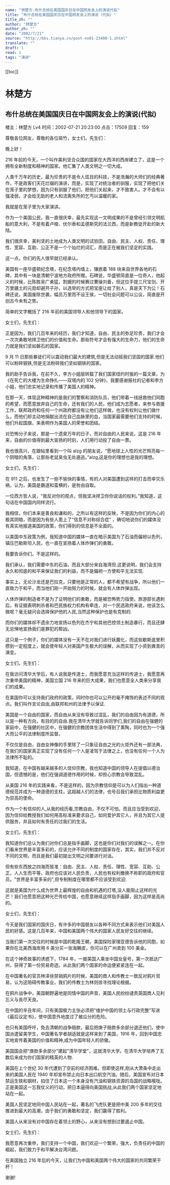 ```yaml
---
name: "林楚方-布什总统在美国国庆日在中国网友会上的演说代拟"
title: "布什总统在美国国庆日在中国网友会上的演说（代拟）"
title_zh: ""
author: "林楚方"
author_zh: ""
date: "2002/7/21"
source: "http://bbs.tianya.cn/post-no01-23400-1.shtml"
translate: ""
draft: 1
read: 1
tags: "演讲"
---
```


[[toc]]

# 林楚方

## 布什总统在美国国庆日在中国网友会上的演说(代拟)

楼主：林楚方 Lv4 时间：2002-07-21 20:23:00 点击：17509 回复：159

尊敬各位网友，尊敬的各位斑竹，女士们，先生们：

晚上好！

216 年前的今天，一个叫作美利坚合众国的国家在大西洋的西岸建立了，这是一个拥有全新制度和精神的国家。他汇集了人类文明之一切大成。

人类千万年的历史，最为珍贵的不是令人炫目的科技，不是浩瀚的大师们的经典著作，不是政客们天花烂缀的演讲，而是，实现了对统治者的驯服，实现了把他们关在笼子里的梦想，因为只有驯服了他们，把他们关起来，才不致害人。才不会有以强凌弱，才会给无助的老人和流离失所的乞丐以温暖的家。

我就是在笼子里为大家演讲。

作为一个美国公民，我一直很庆幸，最先实现这一文明成果的不是曾经引领文明航船的意大利，不是有着卢梭、伏尔泰和孟德斯究的法兰西，而是新教徒开赴的新大陆。

我们很庆幸，美利坚的土地成为人类文明的试验田，自由、民主、人权、责任、理性、宽容、互助、公正不是一个个灿烂的词汇，而是正在被我们坚定的实践。

这一点，你们的先人很早就已经承认。

美国有一座华盛顿纪念塔，在纪念塔内墙上，镶嵌着 188 块来自世界各地的石碑，其中有一块是清朝宁波地方政府所赠。石碑说，华盛顿简直是一位奇人，他起义的时候，比陈胜吴广勇猛，割据的时候赛过曹操刘备，但这位手提三尺宝剑、开万里疆土的元勋却避开子孙，以选举的方式把宝座让给了别人，真是天下为公！石碑还说，美国废除世袭，幅员万里而不设王侯，一切社会问题可以公议，简直是开创古今未有之势。

简单的文字概括了 216 年前的美国领导人和他领导下的国家。

女士们，先生们：

正是因为，我们几百年来的经历，我们才知道，自由、民主的弥足珍贵，我们才会一次次勇敢地捍卫他们的价值和生命。那些符号才会有强大的生命力，他们的生命力就是我们坚如磐石的国家。

9 月 11 日那些暴徒们可以震动我们最大的建筑,但是无法动摇我们坚固的国家.他们可以粉碎钢铁,但是无法粉碎我们坚如钢铁的国家。

我的助手告诉我，在前不久，李方小姐层转载了我们国家纽约时报的一篇文章，为《在死亡的大楼为生命挣扎——双塔内的 102 分钟》，我要感谢报社的记者和李方小姐，他们忠实地记录和传播了美国人的精神。

在那一天，体现这种精神的是我们的警察和消防队员，他们带着一线拯救他们同胞的希望，而愿意放弃自己的生命，还有我们的人民，他们成为志愿者，来参与救援工作，联邦政府和任何一个州政府都没有让他们这样做，也没有权利让他们做什么，而他们却主动地捐献出流在自己血脉里的血，当国家最需要他们支持的时候，他们升起国旗，来表明作为美国人的荣誉和团结。

对恐怖分子来说，那是一个遗臭万年的日子，而对自由的人民来说，这是 216 年来，自由的价值得到最大宣扬的时刻，人们用行动投了自由一票。

我也很高兴，在跟帖里看到一个叫 alzg 的朋友说，“愿地球上人性的光芒照亮每一个阴暗的角落，让那些老鼠臭虫无处遁逃。”alzg,这是你的理想也是我的理想。

女士们，先生们：

在 911 之后，也发生了一些不愉快的事情，有的人对美国遭到这样的打击而幸灾乐祸，认为，美国是霸道和蛮横的，是咎由自取。

一位西方哲人说，“我反对你的观点，但我坚决捍卫你你说话的权利。”我知道，这句话在中国国内同样流行。

我相信，你们本来是善良和谦和的，之所以有这样的反映，不是因为你们的内心的极其阴暗，而是因为有些人患上了“信息不对称综合症” ，确切地说你们的媒体没有真实地报道美国的政策，你们得到的信息是不全面的。

以美国中东政策为例，我知道中国的媒体一直在暗示美国为了石油而偏袒以色列，镇压巴勒斯坦人民，也一直在宣扬着人体炸弹们的勇敢。

我要告诉你们，不是这样的。

我们承认，我们需要中东的石油，而且大部分来自海湾但.这更说明，我们会支持永久和彻底的和平来保证我们的利益，而不是偏袒一方使和平无法实现.

事实上，无论沙龙还是巴拉克，只要他是正常的人，都不希望有战争，所以他们一直致力于和平，而当他们刚一开始努力的时候，就会有人体炸弹出现。

人体炸弹的制造者不是为了证明他们的勇敢，而是被恐怖势力指使。旅游部长遇刺后，有证据表明刺杀者和巴民族权力机构有牵连，对一个民选政府来说，他该怎么做呢？毫无疑问会选择保护他的人民,当然这种保护也是有克制的.

而你们的媒体却不遗余力地宣扬以色列在杰宁和其他巴控领土制造暴行，而且还肆无忌惮地宣扬我们是罪犯的帮凶。

这只是一个例子，你们的媒体没有一天不在对我们进行妖魔化，而这些歇斯底里积攒到一定程度上，就会使年轻人对美国产生极大的误解，从而实现了小资到粪青的演变。

女士们，先生们：

在我访问清华大学后，有人说我是传道士，而我愿意充当这样的传道士，我愿意再次重申美国的精神，美国立国 216 年来的巨大成果，我们也愿意全人类来分享我们的成果。

在美国你可以支持我们政府的政策，同时你也可以公开的毫不掩饰的表述不同的观点。我们叫作言论自由,由联邦和州的法律予以保证.

美国是一个自由的国家，而自由从来没有导致过混乱，我们的自由因为有道德，所以是一种有方向，有目的的自由.我在清华大学就告诉同学们,我们的自由在强健的家庭中，在强健的社区中，在强健的宗教团体生活中得到了熏陶，同时也为一个强大而公平的法律制度所监督。

不仅仅是自由，自由女神像的手里除了一只象征自由之光的火炬外还有一部法典，在我们的国家真正实现了没有任何一个人是凌驾于法律之上，也没有任何一个人为法律所不耻的。

我知道，在中国有越来越多的人信仰宗教，我也知道中国的领导人在提倡以德治国，但遗憾的是，他们在强调道德作用的时候，却担心宗教会导致混乱。

从美国 216 年的实践来看，不是这样的，因为宗教信仰是可以为人们指出一种道德规范并成为一种道德的支柱，这超越人们的法律，也号召我们承担比物质利益更为崇高的使命。

作为一个有信仰的人,从我的经历看,宗教自由，不仅不可怕，而且应当受到欢迎，因为信仰给教授我们如何用高标准来要求自己，如何爱护其它人，并且为其它人提供服务，并且如何有责任的过我们的生活。

女士们，先生们：

我知道你们总认为我们对你们总是指手画脚，这也是你们对我们的误解之一。在你们看来世界是丰富多彩的，应该允许不同的制度的国家存在，其实，我们并不反对不同的文明，而且是我们最初提出文明之间要进行对话。

但有些东西放之四海而皆准：自由、民主、人权、责任、理性、宽容、互助、公正，人人生而平等，政府也应该对人民负责，人民也有权利撤换不称职的政府和官员。"世界是丰富多采的",但专制制度在哪里都不应该受到欢迎.

这就是美国为什么成为世界上最辉煌的自由和机遇的灯塔,没人能阻止这样的光芒！我们也愿意把这种光芒传给中国，也愿意继续这样指手画脚，因为这样是高尚的。

女士们，先生们：

今天是我们国家的国庆日，有许多的中国朋友以各种不同方式来表示他们对美国人民的好感。这是几百年来，中国和美国两个伟大的国家人民友好交往的继续。

当我们第一次交往的时候是中国的乾隆王朝，美国探险家理亚德告诉他的同胞，如果你在北美西海岸用 6 美分买一张海獭皮，你可以在广州卖到 100 美金。

在这个神奇故事的诱惑下，1784 年，一披美国人乘坐中国女皇号，第一次抵达广州，获得了第一份贸易奇迹。从此我们两个国家的命运便紧紧连在一起。

在中国著名的官员林泽徐禁销鸦片的时候，美国的商人和传教士一致反对鸦片贸易，认为这阻碍传教事业。我们的传教士为林则徐寻找理论根据。

在鸦片战争中，美国朝野遍地是同情中国的声音，美国人民纷纷谴责英国商人见利忘义与丧尽天良。

在中国的辛丑年间，只有美国极力主张必须把"维护中国的领土与行政完整"写进《最后议定书》，使中国意外地度过了被瓜分的危险。

也只有美国呼吁，免去清朝的战争赔款，最后把庚子赔款多余部分退还他们，使中国派遣留美学生，中国著名学者胡适就是这样来到了美国，1916 年，回到中国忠实地宣传着美国的价值和精神,成为中国年轻人的骄傲。

美国国会把"庚款多余部分"建起"清华学堂"，这就清华大学。在清华大学培养了无数后来成为你们国家的精英的人物.

美国在上个世纪 30 年代遭到了空前的经济困难。但即使这样,刚从大萧条中走出来的美国人民在 1940 年却宣布禁止向日本出口航空汽油。随后，美国宣布对日本禁运生铁和钢材，掐住了日本这一个本身没有汽油和钢铁资源的岛国的战略喉咙。正是美国这一忘我仗义的行动，把日本逼得向美国挑战,从此我们两个国家坚定地站在一起。

美国人民坚定地同中国人民站在一起，著名的飞虎队更是把中美 200 多年的交往推进到最大的高潮，由于我们的勇敢和坚定，我们赢得了胜利。

美国人从来没有对中国存在着领土的野心，从来没有想到过要遏止中国。

女士们，先生们：

我愿意再次重申，我们支持一个中国，我们欢迎一个繁荣，强大，负责任的中国的崛起，我们致力于和平解决台湾问题。

在美国独立 216 年后的今天，让我们为中国和美国两个伟大的国家的共同繁荣干杯！

谢谢!

